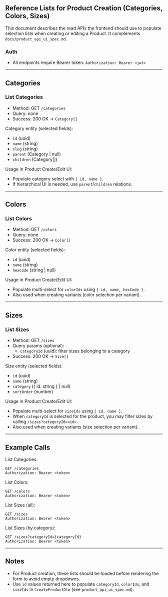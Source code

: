 ## Reference Lists for Product Creation (Categories, Colors, Sizes)

This document describes the read APIs the frontend should use to populate selection lists when creating or editing a Product. It complements `docs/product_api_ui_spec.md`.

### Auth
- All endpoints require Bearer token: `Authorization: Bearer <jwt>`

---

## Categories

### List Categories
- Method: GET `/categories`
- Query: none
- Success: 200 OK → `Category[]`

Category entity (selected fields):
- `id` (uuid)
- `name` (string)
- `slug` (string)
- `parent` (Category | null)
- `children` (Category[])

Usage in Product Create/Edit UI:
- Populate category select with `{ id, name }`.
- If hierarchical UI is needed, use `parent`/`children` relations.

---

## Colors

### List Colors
- Method: GET `/colors`
- Query: none
- Success: 200 OK → `Color[]`

Color entity (selected fields):
- `id` (uuid)
- `name` (string)
- `hexCode` (string | null)

Usage in Product Create/Edit UI:
- Populate multi-select for `colorIds` using `{ id, name, hexCode }`.
- Also used when creating variants (color selection per variant).

---

## Sizes

### List Sizes
- Method: GET `/sizes`
- Query params (optional):
  - `categoryId` (uuid): filter sizes belonging to a category
- Success: 200 OK → `Size[]`

Size entity (selected fields):
- `id` (uuid)
- `name` (string)
- `category` ({ id: string } | null)
- `sortOrder` (number)

Usage in Product Create/Edit UI:
- Populate multi-select for `sizeIds` using `{ id, name }`.
- When `categoryId` is selected for the product, you may filter sizes by calling `/sizes?categoryId=<id>`.
- Also used when creating variants (size selection per variant).

---

## Example Calls

List Categories:
```http
GET /categories
Authorization: Bearer <token>
```

List Colors:
```http
GET /colors
Authorization: Bearer <token>
```

List Sizes (all):
```http
GET /sizes
Authorization: Bearer <token>
```

List Sizes (by category):
```http
GET /sizes?categoryId={categoryId}
Authorization: Bearer <token>
```

---

## Notes
- For Product creation, these lists should be loaded before rendering the form to avoid empty dropdowns.
- Use `id` values returned here to populate `categoryId`, `colorIds`, and `sizeIds` in `CreateProductDto` (see `product_api_ui_spec.md`).



